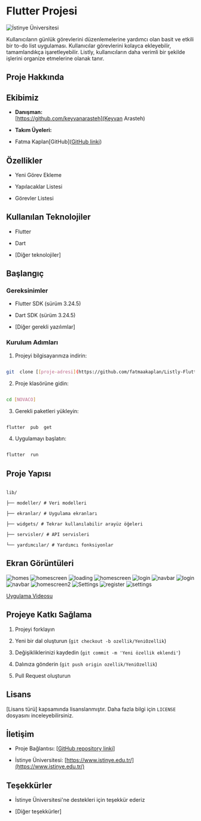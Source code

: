 # Flutter Projesi

  

![İstinye Üniversitesi](https://www.unitededucation.com/linklogoch/istinye-university-logo.png)

  Kullanıcıların günlük görevlerini düzenlemelerine yardımcı olan basit ve etkili bir to-do list uygulaması. Kullanıcılar görevlerini kolayca ekleyebilir, tamamlandıkça işaretleyebilir. Listly, kullanıcıların daha verimli bir şekilde işlerini organize etmelerine olanak tanır.

## Proje Hakkında



  

## Ekibimiz

-  **Danışman:**  
[https://github.com/keyvanarasteh](Keyvan Arasteh)


-  **Takım Üyeleri:**

- Fatma Kaplan[GitHub]([GitHub linki](https://github.com/fatmaakaplan))

  

## Özellikler

- Yeni Görev Ekleme

- Yapılacaklar Listesi

- Görevler Listesi

  

## Kullanılan Teknolojiler

- Flutter

- Dart

- [Diğer teknolojiler]

  

## Başlangıç

  

### Gereksinimler

- Flutter SDK (sürüm 3.24.5)

- Dart SDK (sürüm 3.24.5)

- [Diğer gerekli yazılımlar]

  

### Kurulum Adımları

1. Projeyi bilgisayarınıza indirin:

```bash

git  clone [[proje-adresi](https://github.com/fatmaakaplan/Listly-Flutter)]

```

  

2. Proje klasörüne gidin:

```bash

cd [NOVACO]

```

  

3. Gerekli paketleri yükleyin:

```bash

flutter  pub  get

```

  

4. Uygulamayı başlatın:

```bash

flutter  run

```

  

## Proje Yapısı

```

lib/

├── modeller/ # Veri modelleri

├── ekranlar/ # Uygulama ekranları

├── widgets/ # Tekrar kullanılabilir arayüz öğeleri

├── servisler/ # API servisleri

└── yardımcılar/ # Yardımcı fonksiyonlar

```

  

## Ekran Görüntüleri

![homes](https://github.com/user-attachments/assets/cbc7df50-bb90-4c8b-b15e-7ac756d5e4a3)
![homescreen](https://github.com/user-attachments/assets/2b525d65-1de0-4234-9a08-5a16b1a1a9cf)
![loading](https://github.com/user-attachments/assets/b94b76db-a0ce-48a4-ba56-1e3f84134fdb)
![homescreen](https://github.com/user-attachments/assets/9763d6fe-cd50-4fb1-8fb4-379861dff4bc)
![login](https://github.com/user-attachments/assets/81ae11e4-d366-4a32-ad8e-0e1f0768f557)
![navbar](https://github.com/user-attachments/assets/1d43cc7e-b130-4b50-b516-54abcb9f0628)
![login](https://github.com/user-attachments/assets/29b5222b-3e25-4920-8fac-173fad6b0e93)
![navbar](https://github.com/user-attachments/assets/37cb2516-d18b-44ee-b79d-afa33238eb28)
![homescreen2](https://github.com/user-attachments/assets/c4e3caba-9bb4-46ae-bb23-8056537a6925)
![Settings](https://github.com/user-attachments/assets/1dd7534e-f37b-47fb-bd0b-075c1db86f81)
![register](https://github.com/user-attachments/assets/cf9a0ffa-5dda-4275-9fed-d727e0670ec7)
![settings](https://github.com/user-attachments/assets/786c46f4-4f7a-461a-8109-907a6f110d31)

[Uygulama Videosu](https://drive.google.com/drive/folders/1QvYF7r8FTooSriq7A8CQ1HeesHOdPrlW?usp=drive_link)

## Projeye Katkı Sağlama

1. Projeyi forklayın

2. Yeni bir dal oluşturun (`git checkout -b ozellik/YeniOzellik`)

3. Değişikliklerinizi kaydedin (`git commit -m 'Yeni özellik eklendi'`)

4. Dalınıza gönderin (`git push origin ozellik/YeniOzellik`)

5. Pull Request oluşturun

  

## Lisans

[Lisans türü] kapsamında lisanslanmıştır. Daha fazla bilgi için `LICENSE` dosyasını inceleyebilirsiniz.

  

## İletişim

- Proje Bağlantısı: [[GitHub repository linki](https://github.com/fatmaakaplan)]

- İstinye Üniversitesi: [https://www.istinye.edu.tr/](https://www.istinye.edu.tr/)

  

## Teşekkürler

- İstinye Üniversitesi'ne destekleri için teşekkür ederiz

- [Diğer teşekkürler]

  
  
